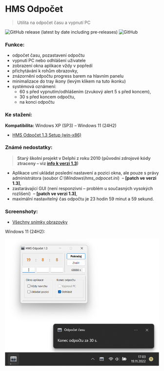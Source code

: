 # HMS Odpočet

> Utilita na odpočet času a vypnutí PC

![GitHub release (latest by date including pre-releases)](https://img.shields.io/github/v/release/ma-ta/hms-odpocet?include_prereleases)
![GitHub](https://img.shields.io/github/license/ma-ta/hms-odpocet)

### Funkce:

- odpočet času, pozastavení odpočtu
- vypnutí PC nebo odhlášení uživatele
- zobrazení okna aplikace vždy v popředí
- přichytávání k rohům obrazovky,
- znázornění odpočtu progress barem na hlavním panelu
- minimalizace do tray ikony (levým klikem na tuto ikonku)
- systémová oznámení:
  - 60 s před vypnutím/odhlášením (zvukový alert 5 s před koncem),
  - 30 s před koncem odpočtu,
  - na konci odpočtu

### Ke stažení:

**Kompatibilita:** Windows XP (SP3) &ndash; Windows 11 (24H2)
- [HMS Odpočet 1.3 Setup (win-x86)](https://github.com/ma-ta/hms-odpocet/releases/download/v1.3.0/HMS_Odpocet_Setup.exe)

### Známé nedostatky:

> **Starý školní projekt v Delphi z roku 2010 (původní zdrojové kódy ztraceny&nbsp;&ndash;&nbsp;viz [info k verzi 1.3](https://github.com/ma-ta/hms-odpocet/tree/main/source/verze%201-3))**

- Aplikace umí ukládat poslední nastavení a pozici okna, ale pouze s právy administrátora (soubor *C:\Windows\hms_odpocet.ini*)
  &nbsp;&ndash;&nbsp;**[patch ve verzi 1.3]**,
- zastarávající GUI (není responzivní &ndash; problém u současných vysokých rozlišení)
  &nbsp;&ndash;&nbsp;**[patch ve verzi 1.3]**,
- maximální nastavitelný čas odpočtu je 23 hodin 59 minut a 59 sekund.

### Screenshoty:

- [Všechny snímky obrazovky](screenshoty/)

Windows 11 (24H2):

![Snímek obrazovky &ndash; HMS Odpočet (Win11)](screenshoty/hms-odpocet-win11.png)

